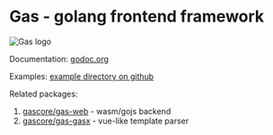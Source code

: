 # Gas - golang frontend framework

![Gas logo](https://raw.githubusercontent.com/gascore/gas/master/logo.png)

Documentation: [godoc.org](https://godoc.org/github.com/gascore/gas)

Examples: [example directory on github](https://github.com/gascore/gas/blob/master/examples)

Related packages:

1. [gascore/gas-web](https://github.com/gascore/gas-web) - wasm/gojs backend
2. [gascore/gas-gasx](https://github.com/gascore/gas-gasx) - vue-like template parser
